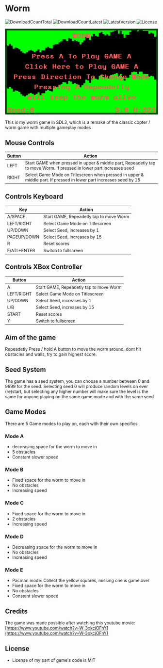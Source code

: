 # Worm
![DownloadCountTotal](https://img.shields.io/github/downloads/joyrider3774/worm/total?label=total%20downloads&style=plastic) ![DownloadCountLatest](https://img.shields.io/github/downloads/joyrider3774/worm/latest/total?style=plastic) ![LatestVersion](https://img.shields.io/github/v/tag/joyrider3774/worm?label=Latest%20version&style=plastic) ![License](https://img.shields.io/github/license/joyrider3774/worm?style=plastic)

![screenshot 1](screenshots/screenshot1.png)

This is my worm game in SDL3, which is a remake of the classic copter / worm game with multiple gameplay modes

## Mouse Controls

| Button     | Action                                                              |
|------------|---------------------------------------------------------------------|
| LEFT       | Start GAME when pressed in upper & middle part, Repeadetly tap to move Worm. If pressed in lower part increases seed |
| RIGHT      | Select Game Mode on Titlescreen when pressed in upper & middle part. If pressed in lower part increases seed by 15 |

## Controls Keyboard

| Key         | Action                                        |
|-------------|-----------------------------------------------|
| A/SPACE     | Start GAME, Repeadetly tap to move Worm       |
| LEFT/RIGHT  | Select Game Mode on Titlescreen               |
| UP/DOWN     | Select Seed, increases by 1                   |
| PAGEUP/DOWN | Select Seed, increases by 15                  |        
| R           | Reset scores                                  |
| F/ATL+ENTER | Switch to fullscreen                          |

## Controls XBox Controller

| Button     | Action                                        |
|------------|-----------------------------------------------|
| A          | Start GAME, Repeadetly tap to move Worm       |
| LEFT/RIGHT | Select Game Mode on Titlescreen               |
| UP/DOWN    | Select Seed, increases by 1                   |
| L/B        | Select Seed, increases by 15                  |        
| START      | Reset scores                                  |
| Y          | Switch to fullscreen                                   |

## Aim of the game
Repeadetly Press / hold A button to move the worm around, dont hit obstacles and walls, try to gain highest score.

## Seed System
The game has a seed system, you can choose a number between 0 and 9999 for the seed.
Selecting seed 0 will produce random levels on ever (re)start, but selecting any higher number will make sure the level is the same for anyone playing on the same game mode and with the same seed

## Game Modes
There are 5 Game modes to play on, each with their own specifics

### Mode A
- decreasing space for the worm to move in
- 5 obstacles
- Constant slower speed

### Mode B
- Fixed space for the worm to move in
- No obstacles
- Increasing speed

### Mode C
- Fixed space for the worm to move in
- 2 obstacles
- Increasing speed 

### Mode D
- Decreasing space for the worm to move in
- No obstacles
- Increasing speed

### Mode E
- Pacman mode: Collect the yellow squares, missing one is game over
- Fixed space for the worm to move in
- No obstacles
- Constant slower speed

## Credits
The game was made possible after watching this youtube movie: [https://www.youtube.com/watch?v=W-3okcjOFnY](https://www.youtube.com/watch?v=W-3okcjOFnY)

## License
* License of my part of game's code is MIT
